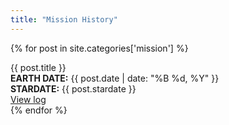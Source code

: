 ```yaml
---
title: "Mission History"
---
```


{% for post in site.categories['mission'] %}
  <div class="lcars-text-bar">
    <span>{{ post.title }}</span>
  </div>

  <div class="flexbox">
    <div class="col">
      <strong>EARTH DATE:</strong> {{ post.date | date: "%B %d, %Y" }} <br />
      <strong>STARDATE:</strong> {{ post.stardate }}
    </div>
    <div class="col">
      <div class="buttons">
        <a class="button-peach" href="{{ site.url }}{{ post.url }}">View log</a>
      </div>
    </div>
  </div>
{% endfor %}

